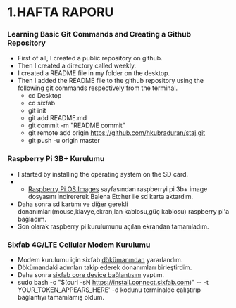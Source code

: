 # 1.HAFTA RAPORU

### Learning Basic Git Commands and Creating a Github Repository
* First of all, I created a public repository on github. 
* Then I created a directory called weekly.
* I created a README file in my folder on the desktop.
* Then I added the README file to the github repository using the following git commands respectively from the terminal.
	* cd Desktop
	* cd sixfab
	* git init
	* git add README.md
	* git commit -m "README commit"
	* git remote add origin https://github.com/hkubraduran/staj.git
	* git push -u origin master

### Raspberry Pi 3B+ Kurulumu
* I started by installing the operating system on the SD card.	
* * [Raspberry Pi OS Images](https://www.raspberrypi.com/software/operating-systems/ ) sayfasından raspberryi pi 3b+ image dosyasını indirererek Balena Etcher ile sd karta aktardım.
* Daha sonra sd kartımı ve diğer gerekli donanımları(mouse,klavye,ekran,lan kablosu,güç kablosu) raspberry pi'a bağladım.
* Son olarak raspberry pi kurulumunu açılan ekrandan tamamladım.
### Sixfab 4G/LTE Cellular Modem Kurulumu
* Modem kurulumu için sixfab [dökümanından](https://docs.sixfab.com/docs/raspberry-pi-4g-lte-cellular-modem-kit-getting-started) yararlandım. 
* Dökümandaki adımları takip ederek donanımları birleştirdim.
* Daha sonra [sixfab core device bağlantısını](https://connect.sixfab.com/) yaptım.
* sudo bash -c "$(curl -sN https://install.connect.sixfab.com)" -- -t YOUR_TOKEN_APPEARS_HERE' -d kodunu terminalde çalıştırıp bağlantıyı tamamlamış oldum.


<!--stackedit_data:
eyJoaXN0b3J5IjpbLTExMDM4OTUyMDYsLTg5OTU4OTIzNF19
-->